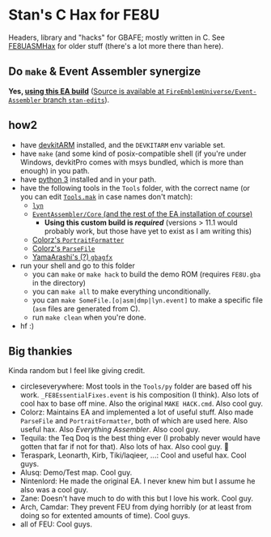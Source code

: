 # Stan's C Hax for FE8U

Headers, library and "hacks" for GBAFE; mostly written in C. See [FE8UASMHax](https://github.com/StanHash/FE8UASMHax) for older stuff (there's a lot more there than here).

## Do `make` & Event Assembler synergize

**Yes, [using this EA build](https://www.dropbox.com/s/moxk5tnerzhdkgl/EventAssembler-Stan.18.05.31.7z?dl=0)** ([Source is available at `FireEmblemUniverse/Event-Assembler` branch `stan-edits`](https://github.com/FireEmblemUniverse/Event-Assembler/tree/stan-edits)).

## how2

- have [devkitARM](https://devkitpro.org/wiki/Getting_Started/devkitARM) installed, and the `DEVKITARM` env variable set.
- have `make` (and some kind of posix-compatible shell (if you're under Windows, devkitPro comes with msys bundled, which is more than enough) in you path.
- have [python 3](https://www.python.org/) installed and in your path.
- have the following tools in the `Tools` folder, with the correct name (or you can edit [`Tools.mak`](./Tools.mak) in case names don't match):
  - [`lyn`](https://github.com/StanHash/lyn/releases)
  - [`EventAssembler/Core` (and the rest of the EA installation of course)](https://www.dropbox.com/s/moxk5tnerzhdkgl/EventAssembler-Stan.18.05.31.7z?dl=0)
    - **Using this custom build is _required_** (versions > 11.1 would probably work, but those have yet to exist as I am writing this)
  - [Colorz's `PortraitFormatter`](http://feuniverse.us/t/ea-ea-formatting-suite/1714?u=stanh)
  - [Colorz's `ParseFile`](http://feuniverse.us/t/ea-ea-formatting-suite/1714?u=stanh)
  - [YamaArashi's (?) `gbagfx`](https://github.com/pret/pokeruby-tools)
- run your shell and go to this folder
  - you can `make` or `make hack` to build the demo ROM (requires `FE8U.gba` in the directory)
  - you can `make all` to make everything unconditionally.
  - you can `make SomeFile.[o|asm|dmp|lyn.event]` to make a specific file (`asm` files are generated from C).
  - run `make clean` when you're done.
- hf :)

## Big thankies

Kinda random but I feel like giving credit.

- circleseverywhere: Most tools in the `Tools/py` folder are based off his work. `_FE8EssentialFixes.event` is his composition (I think). Also lots of cool hax to base off mine. Also the original `MAKE HACK.cmd`. Also cool guy.
- Colorz: Maintains EA and implemented a lot of useful stuff. Also made `ParseFile` and `PortraitFormatter`, both of which are used here. Also useful hax. Also *Everything Assembler*. Also cool guy.
- Tequila: the Teq Doq is the best thing ever (I probably never would have gotten that far if not for that). Also lots of hax. Also cool guy. :duck:
- Teraspark, Leonarth, Kirb, Tiki/laqieer, ...: Cool and useful hax. Cool guys.
- Alusq: Demo/Test map. Cool guy.
- Nintenlord: He made the original EA. I never knew him but I assume he also was a cool guy.
- Zane: Doesn't have much to do with this but I love his work. Cool guy.
- Arch, Camdar: They prevent FEU from dying horribly (or at least from doing so for extented amounts of time). Cool guys.
- all of FEU: Cool guys.
